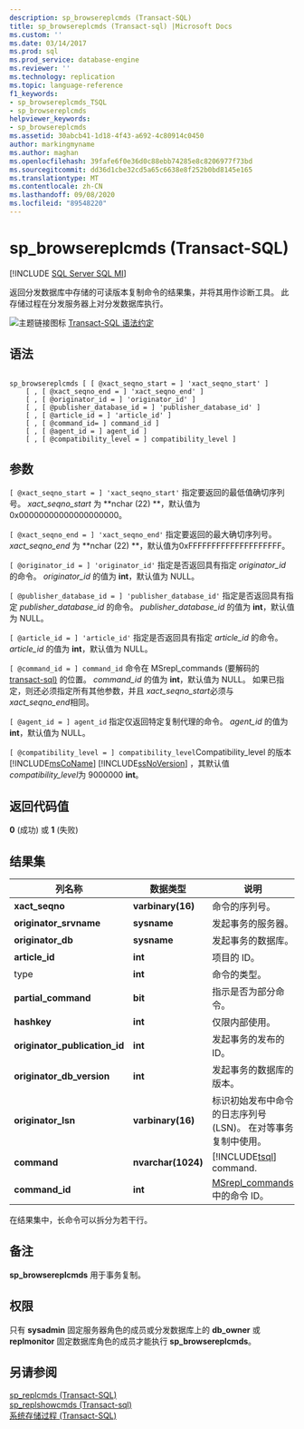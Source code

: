 ```yaml
---
description: sp_browsereplcmds (Transact-SQL)
title: sp_browsereplcmds (Transact-sql) |Microsoft Docs
ms.custom: ''
ms.date: 03/14/2017
ms.prod: sql
ms.prod_service: database-engine
ms.reviewer: ''
ms.technology: replication
ms.topic: language-reference
f1_keywords:
- sp_browsereplcmds_TSQL
- sp_browsereplcmds
helpviewer_keywords:
- sp_browsereplcmds
ms.assetid: 30abcb41-1d18-4f43-a692-4c80914c0450
author: markingmyname
ms.author: maghan
ms.openlocfilehash: 39fafe6f0e36d0c88ebb74285e8c8206977f73bd
ms.sourcegitcommit: dd36d1cbe32cd5a65c6638e8f252b0bd8145e165
ms.translationtype: MT
ms.contentlocale: zh-CN
ms.lasthandoff: 09/08/2020
ms.locfileid: "89548220"
---
```

# <a name="sp_browsereplcmds-transact-sql"></a>sp_browsereplcmds (Transact-SQL)
[!INCLUDE [SQL Server SQL MI](../../includes/applies-to-version/sql-asdbmi.md)]

  返回分发数据库中存储的可读版本复制命令的结果集，并将其用作诊断工具。 此存储过程在分发服务器上对分发数据库执行。  
  
 ![主题链接图标](../../database-engine/configure-windows/media/topic-link.gif "“主题链接”图标") [Transact-SQL 语法约定](../../t-sql/language-elements/transact-sql-syntax-conventions-transact-sql.md)  
  
## <a name="syntax"></a>语法  
  
```  
  
sp_browsereplcmds [ [ @xact_seqno_start = ] 'xact_seqno_start' ]  
    [ , [ @xact_seqno_end = ] 'xact_seqno_end' ]   
    [ , [ @originator_id = ] 'originator_id' ]  
    [ , [ @publisher_database_id = ] 'publisher_database_id' ]  
    [ , [ @article_id = ] 'article_id' ]  
    [ , [ @command_id= ] command_id ]  
    [ , [ @agent_id = ] agent_id ]  
    [ , [ @compatibility_level = ] compatibility_level ]  
```  
  
## <a name="arguments"></a>参数  
`[ @xact_seqno_start = ] 'xact_seqno_start'` 指定要返回的最低值确切序列号。 *xact_seqno_start* 为 **nchar (22) **，默认值为0x00000000000000000000。  
  
`[ @xact_seqno_end = ] 'xact_seqno_end'` 指定要返回的最大确切序列号。 *xact_seqno_end* 为 **nchar (22) **，默认值为0xFFFFFFFFFFFFFFFFFFFF。  
  
`[ @originator_id = ] 'originator_id'` 指定是否返回具有指定 *originator_id* 的命令。 *originator_id* 的值为 **int**，默认值为 NULL。  
  
`[ @publisher_database_id = ] 'publisher_database_id'` 指定是否返回具有指定 *publisher_database_id* 的命令。 *publisher_database_id* 的值为 **int**，默认值为 NULL。  
  
`[ @article_id = ] 'article_id'` 指定是否返回具有指定 *article_id* 的命令。 *article_id* 的值为 **int**，默认值为 NULL。  
  
`[ @command_id = ] command_id` 命令在 MSrepl_commands &#40;要解码的 [transact-sql&#41;](../../relational-databases/system-tables/msrepl-commands-transact-sql.md) 的位置。 *command_id* 的值为 **int**，默认值为 NULL。 如果已指定，则还必须指定所有其他参数，并且 *xact_seqno_start*必须与 *xact_seqno_end*相同。  
  
`[ @agent_id = ] agent_id` 指定仅返回特定复制代理的命令。 *agent_id* 的值为 **int**，默认值为 NULL。  
  
`[ @compatibility_level = ] compatibility_level`Compatibility_level 的版本 [!INCLUDE[msCoName](../../includes/msconame-md.md)] [!INCLUDE[ssNoVersion](../../includes/ssnoversion-md.md)] ，其默认值*compatibility_level*为 9000000 **int**。  
  
## <a name="return-code-values"></a>返回代码值  
 **0** (成功) 或 **1** (失败)   
  
## <a name="result-sets"></a>结果集  
  
|列名称|数据类型|说明|  
|-----------------|---------------|-----------------|  
|**xact_seqno**|**varbinary(16)**|命令的序列号。|  
|**originator_srvname**|**sysname**|发起事务的服务器。|  
|**originator_db**|**sysname**|发起事务的数据库。|  
|**article_id**|**int**|项目的 ID。|  
|type|**int**|命令的类型。|  
|**partial_command**|**bit**|指示是否为部分命令。|  
|**hashkey**|**int**|仅限内部使用。|  
|**originator_publication_id**|**int**|发起事务的发布的 ID。|  
|**originator_db_version**|**int**|发起事务的数据库的版本。|  
|**originator_lsn**|**varbinary(16)**|标识初始发布中命令的日志序列号 (LSN)。 在对等事务复制中使用。|  
|**command**|**nvarchar(1024)**|[!INCLUDE[tsql](../../includes/tsql-md.md)] command.|  
|**command_id**|**int**|[MSrepl_commands](../../relational-databases/system-tables/msrepl-commands-transact-sql.md)中的命令 ID。|  
  
 在结果集中，长命令可以拆分为若干行。  
  
## <a name="remarks"></a>备注  
 **sp_browsereplcmds** 用于事务复制。  
  
## <a name="permissions"></a>权限  
 只有 **sysadmin** 固定服务器角色的成员或分发数据库上的 **db_owner** 或 **replmonitor** 固定数据库角色的成员才能执行 **sp_browsereplcmds**。  
  
## <a name="see-also"></a>另请参阅  
 [sp_replcmds (Transact-SQL)](../../relational-databases/system-stored-procedures/sp-replcmds-transact-sql.md)   
 [sp_replshowcmds &#40;Transact-sql&#41;](../../relational-databases/system-stored-procedures/sp-replshowcmds-transact-sql.md)   
 [系统存储过程 (Transact-SQL)](../../relational-databases/system-stored-procedures/system-stored-procedures-transact-sql.md)  
  
  
